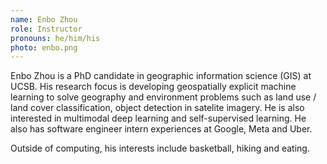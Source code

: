 ```yaml
---
name: Enbo Zhou
role: Instructor
pronouns: he/him/his
photo: enbo.png
---
```


Enbo Zhou is a PhD candidate in geographic information science (GIS) at UCSB. His research focus is developing geospatially explicit machine learning to solve geography and environment problems such as land use / land cover classification, object detection in satelite imagery. He is also interested in multimodal deep learning and self-supervised learning. He also has software engineer intern experiences at Google, Meta and Uber.

Outside of computing, his interests include basketball, hiking and eating.